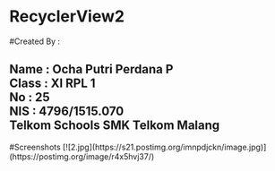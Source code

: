 # RecyclerView2
#Created By :
<h2>Name : Ocha Putri Perdana P
<br>Class : XI RPL 1
<br>No : 25
<br>NIS : 4796/1515.070
<br>Telkom Schools SMK Telkom Malang</h2>
#Screenshots
[![2.jpg](https://s21.postimg.org/imnpdjckn/image.jpg)](https://postimg.org/image/r4x5hvj37/)
